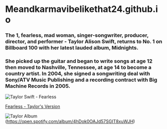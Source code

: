 # Meandkarmavibelikethat24.github.io
### The 1, fearless, mad woman, singer-songwriter, producer, director, and performer - Taylor Alison Swift, returns to No. 1 on Billboard 100 with her latest lauded album, Midnights. 
### She picked up the guitar and began to write songs at age 12 then moved to Nashville, Tennessee, at age 14 to become a country artist. In 2004, she signed a songwriting deal with Sony/ATV Music Publishing and a recording contract with Big Machine Records in 2005.  

![Taylor Swift - Fearless](https://www.rollingstone.com/wp-content/uploads/2022/10/taylor-swift-midnights-press.jpg?w=1581&h=1054&crop=1)

<a href="https://open.spotify.com/album/4hDok0OAJd57SGIT8xuWJH">Fearless - Taylor's Version</a>

![Taylor Album](https://user-images.githubusercontent.com/99858112/155126762-6e3a0aae-767a-40bd-9aa5-8451e1690d2d.png)(https://open.spotify.com/album/4hDok0OAJd57SGIT8xuWJH)





